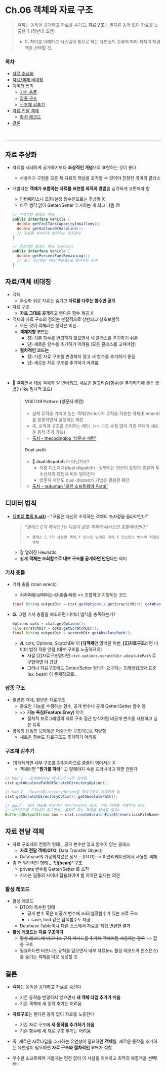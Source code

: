 # Ch.06 객체와 자료 구조
> **객체**는 동작을 공개하고 자료를 숨기고, **자료구조**는 별다른 동작 없이 자료를 노출한다 (정반대 조건)
>
> - 이 차이를 이해하고 시스템이 필요로 하는 유연성의 종류에 따라 최적의 해결책을 선택할 것.

### 목차
- [자료 추상화](#자료-추상화)
- [자료/객체 비대칭](#자료객체-비대칭)
- [디미터 법칙](#디미터-법칙)
  - [기차 충돌](#기차-충돌)
  - [잡종 구조](#잡종-구조)
  - [구조체 감추기](#구조체-감추기)
- [자료 전달 객체](#자료-전달-객체)
  - [활성 레코드](#활성-레코드)
- [결론](#결론)

<br/>

---

## 자료 추상화
- 자료를 세세하게 공개하기보다 **추상적인 개념**으로 표현하는 것이 좋다
  
  - 사용자가 구현을 모른 채 자료의 핵심을 조작할 수 있어야 진정한 의미의 클래스 
- 개발자는 **객체가 포함하는 자료를 표현할 최적의 방법**을 심각하게 고민해야 함
  - 인터페이스나 조회/설정 함수만으로는 추상화 X
  - 아무 생각 없이 Getter/Setter 추가하는 게 최고 나쁨 😡
  ```java
  // 구체적인 클래스 예제
  public interface Vehicle {
    double getFeulTankCapacityInGallons();
    double getGallonsOfGasoline();
    // 자료를 세세하게 알려주는 조회함수
  }

  // 추상적인 클래스 예제 (better)
  public interface Vehicle {
    double getPercentFuelRemaining();
    // 보다 추상화된 개념(백분율)로 알려주는 함수
  }
  ```


## 자료/객체 비대칭
- 객체
  - 추상화 뒤로 자료는 숨기고 **자료를 다루는 함수만 공개**
- 자료 구조
  - **자료 그대로 공개**하고 별다른 함수 제공 X
- 객체와 자료 구조의 정의는 본질적으로 상반되고 상호보완적
  - 모든 것이 객체라는 생각은 미신.
  - **객체지향 코드는**
    - 장) 기존 함수를 변경하지 않으면서 새 클래스를 추가하기 쉬움
    - 단) 새로운 함수를 추가하기 어려움 (모든 클래스를 고쳐야함)
  - **절차적인 코드는**
    - 장) 기존 자료 구조를 변경하지 않고 새 함수를 추가하기 좋음
    - 단) 새로운 자료 구조를 추가하기 어려움

<br/>

- 📖 **객체**면서 대상 객체가 잘 안바뀌고, 새로운 알고리즘(함수)을 추가하기에 좋은 방법? (like 절차적 코드)
  
  > #### VISITOR Pattern (방문자 패턴)
  > - 실제 로직을 가지고 있는 객체(Visitor)가 로직을 적용할 객체(Element)를 방문하면서 실행하는 패턴
  > - 즉, 로직과 구조를 분리하는 패턴. (=> 구조 수정 없이 기존 객체에 새로운 동작 추가 가능)
  > - [출처 - thecodinglog '방문자 패턴'](https://thecodinglog.github.io/design/2019/10/29/visitor-pattern.html)
  >
  > #### Dual-path
  >  - 🤔 **dual dispatch** 가 아닌가요?
  >     - 이중 디스패치(dual dispatch) : 실행되는 연산이 요청의 종류와 두 수신자의 타입에 따라 달라진다
  >     - 방문자 패턴도 dual-dispatch 기법을 활용한 패턴
  >  - [출처 - reduntan '클린 소프트웨어 Part6'](http://redutan.github.io/2017/10/08/clean-software-part06)



## 디미터 법칙
- **[디미터 법칙 (LoD)](http://en.wikipedia.org/wiki/Law_of_Demeter)** - "모듈은 자신이 조작하는 객체의 속사정을 몰라야한다"

  >*"클래스 C의 메서드 f는 다음과 같은 객체의 메서드만 호출해야한다."*
  >
  > - `클래스 C`, `f가 생성한 객체`, `f 인수로 넘어온 객체`, `C 인스턴스 변수에 저장된 객체`
  - 잘 알려진 Heuristic
  - 쉽게 **객체는 조회함수로 내부 구조를 공개하면 안된다**는 의미

### 기차 충돌
- 기차 충돌 (train wreck)
  - ~~기차처럼 보여지는 긴 호출 체인~~ => 조잡하고 지양되는 코드
  ```java
  final String outputDir = ctxt.getOptions().getScractchDir().getAbsolutePath();
  ```

- 𝐐. 그럼 기차 충돌을 해소하면 디미터 법칙을 충족하는가?
  ```java
  Options opts = ctxt.getOptions();
  File scratchDir = opts.getScratchDir();
  final String outputDir = scratchDir.getAbsolutePath();
  ```
  - 𝑨. cxtx, Options, ScatchDir 이 **[1]객체**면 명백한 위반, **[2]자료구조**라면 디미터 법칙 적용 안됨 (내부 구조를 노출하므로)
    - 사실 [2]자료구조였다면 `ctxt.options.scratchDir.absolutePath` 로 구현하면 더 간단
    - 그러나 자료구조에도 Getter/Setter 정의가 요구되는 프레임워크와 표준 (ex. bean) 이 존재하므로..

### 잡종 구조
- 절반은 객체, 절반은 자료구조
  - 중요한 기능을 수행하는 함수, 공개 변수나 공개 Getter/Setter 함수 등
  - => **기능 욕심(Feature Envy)** 야기
    - 절차적 프로그래밍의 자료 구조 접근 방식처럼 비공개 변수를 사용하고 싶은 유혹
- 양쪽의 단점만 모아놓은 어중간한 구조이므로 지양함
  - 새로운 함수도 자료구조도 추가하기 어려움

### 구조체 감추기
- [1]객체라면 내부 구조를 감춰야하므로 줄줄이 엮어서는 X
  - 객체라면 **"뭔가를 하라"** 고 말해야지 속을 드러내라고 하면 안된다
```java
// bad 1 - 공개해야하는 메서드가 너무 많아짐
ctxt.getAbsolutePathOfScratchDirectoryOption();

// bad 2 - ScatchDirectoryOption을 자료구조로 가정하게 됨
ctxt.getScratchDirectoryOption().getAbsolutePath();

// good - 절대 경로를 얻으려는 이유(임시파일 생성) 수행 자체를 객체한테 맡김
// 내부구조를 드러내지 않으면서, 몰라도 되는 객체를 탐색할 필요x
BufferedOutputStream bos = ctxt.createScratchFileStream(classFileName);
```

## 자료 전달 객체
- 자료 구조체의 전형적 형태 _ 공개 변수만 있고 함수가 없는 클래스
  - **자료 전달 객체**(**DTO**, Data Transfer Object)
  - Database의 가공되지않은 정보 --(DTO)--> 어플리케이션에서 사용할 객체
- 좀 더 일반적인 형태 _ **'빈(bean)'** 구조
  - private 변수를 Getter/Setter 로 조작
  - 저자는 일종의 사이비 캡슐화이며 별 이익은 없다는 의견


### 활성 레코드
- 활성 레코드
  - DTO의 특수한 형태
    - 공개 변수 혹은 비공개 변수에 조회/설정함수가 있는 자료 구조
    - \+ save, find 같은 탐색함수도 제공
  - Database Table이나 다른 소스에서 자료를 직접 변환한 결과
- **활성 레코드는 자료 구조이다**
  - ~~활성 레코드에 비즈니스 규칙 메서드를 추가해 객체처럼 사용하는 경우~~ => 잡종 구조
  - 필요하다면 비즈니스 규칙을 담으면서 내부 자료(ex. 활성 레코드의 인스턴스)를 숨기는 객체를 따로 생성할 것

## 결론

- **객체**는 동작을 공개하고 자료를 숨긴다
  - 기존 동작을 변경하지 않으면서 **새 객체 타입 추가가 쉬움**
  - 기존 객체에 새 동작 추가는 어려움
- **자료구조**는 별다른 동작 없이 자료를 노출한다
  - 기존 자료 구조에 **새 동작을 추가하기 쉬움**
  - 기존 함수에 새 자료 구조 추가는 어려움

- 즉, 새로운 자료타입을 추가하는 유연성이 필요하면 **객체**를, 새로운 동작을 추가하는 유연성이 필요하면 **자료 구조와 절차적인 코드**가 적합
- 우수한 소프트웨어 개발자는 편견 없이 이 사실을 이해하고 최적의 해결책을 선택! 🤓✨
